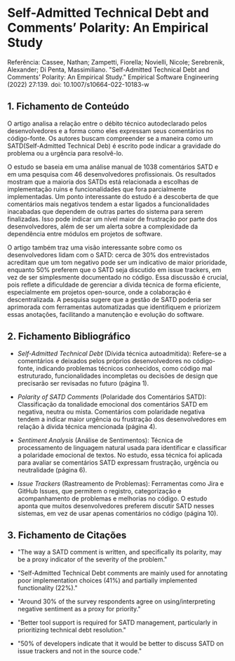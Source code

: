 # Self-Admitted Technical Debt and Comments’ Polarity: An Empirical Study

Referência:
Cassee, Nathan; Zampetti, Fiorella; Novielli, Nicole; Serebrenik, Alexander; Di Penta, Massimiliano. "Self-Admitted Technical Debt and Comments’ Polarity: An Empirical Study." Empirical Software Engineering (2022) 27:139. doi: 10.1007/s10664-022-10183-w

## 1. Fichamento de Conteúdo

O artigo analisa a relação entre o débito técnico autodeclarado pelos desenvolvedores e a forma como eles expressam seus comentários no código-fonte. Os autores buscam compreender se a maneira como um SATD(Self-Admitted Technical Deb) é escrito pode indicar a gravidade do problema ou a urgência para resolvê-lo.

O estudo se baseia em uma análise manual de 1038 comentários SATD e em uma pesquisa com 46 desenvolvedores profissionais. Os resultados mostram que a maioria dos SATDs está relacionada a escolhas de implementação ruins e funcionalidades que fora parcialmente implementadas. Um ponto interessante do estudo é a descoberta de que comentários mais negativos tendem a estar ligados a funcionalidades inacabadas que dependem de outras partes do sistema para serem finalizadas. Isso pode indicar um nível maior de frustração por parte dos desenvolvedores, além de ser um alerta sobre a complexidade da dependência entre módulos em projetos de software.

O artigo também traz uma visão interessante sobre como os desenvolvedores lidam com o SATD: cerca de 30% dos entrevistados acreditam que um tom negativo pode ser um indicativo de maior prioridade, enquanto 50% preferem que o SATD seja discutido em issue trackers, em vez de ser simplesmente documentado no código. Essa discussão é crucial, pois reflete a dificuldade de gerenciar a dívida técnica de forma eficiente, especialmente em projetos open-source, onde a colaboração é descentralizada. A pesquisa sugere que a gestão de SATD poderia ser aprimorada com ferramentas automatizadas que identifiquem e priorizem essas anotações, facilitando a manutenção e evolução do software.

## 2. Fichamento Bibliográfico

* _Self-Admitted Technical Debt_ (Dívida técnica autoadmitida): Refere-se a comentários e deixados pelos próprios desenvolvedores no código-fonte, indicando problemas técnicos conhecidos, como código mal estruturado, funcionalidades incompletas ou decisões de design que precisarão ser revisadas no futuro (página 1).

* _Polarity of SATD Comments_ (Polaridade dos Comentários SATD): Classificação da tonalidade emocional dos comentários SATD em negativa, neutra ou mista. Comentários com polaridade negativa tendem a indicar maior urgência ou frustração dos desenvolvedores em relação à dívida técnica mencionada (página 4).

* _Sentiment Analysis_ (Análise de Sentimentos): Técnica de processamento de linguagem natural usada para identificar e classificar a polaridade emocional de textos. No estudo, essa técnica foi aplicada para avaliar se comentários SATD expressam frustração, urgência ou neutralidade (página 6).

* _Issue Trackers_ (Rastreamento de Problemas): Ferramentas como Jira e GitHub Issues, que permitem o registro, categorização e acompanhamento de problemas e melhorias no código. O estudo aponta que muitos desenvolvedores preferem discutir SATD nesses sistemas, em vez de usar apenas comentários no código (página 10).
## 3. Fichamento de Citações

* "The way a SATD comment is written, and specifically its polarity, may be a proxy indicator of the severity of the problem."

* "Self-Admitted Technical Debt comments are mainly used for annotating poor implementation choices (41%) and partially implemented functionality (22%)."

* "Around 30% of the survey respondents agree on using/interpreting negative sentiment as a proxy for priority."

* "Better tool support is required for SATD management, particularly in prioritizing technical debt resolution."

* "50% of developers indicate that it would be better to discuss SATD on issue trackers and not in the source code."
